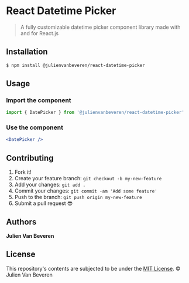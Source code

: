# React Datetime Picker

> A fully customizable datetime picker component library made with and for React.js


## Installation

```sh
$ npm install @julienvanbeveren/react-datetime-picker
```

## Usage

### Import the component

```jsx
import { DatePicker } from '@julienvanbeveren/react-datetime-picker'
```

### Use the component

```jsx
<DatePicker />
```

## Contributing

1.  Fork it!
2.  Create your feature branch: `git checkout -b my-new-feature`
3.  Add your changes: `git add .`
4.  Commit your changes: `git commit -am 'Add some feature'`
5.  Push to the branch: `git push origin my-new-feature`
6.  Submit a pull request :sunglasses:

## Authors

**Julien Van Beveren**

## License

This repository's contents are subjected to be under the [MIT License](https://github.com/julienvanbeveren/react-datetime-picker/blob/master/LICENSE.md). © Julien Van Beveren
